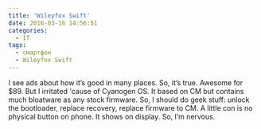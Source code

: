 ```yaml
---
title: 'Wileyfox Swift'
date: 2016-03-16 14:56:51
categories:
  - IT
tags:
  - смартфон
  - Wileyfox Swift
---
```


I see ads about how it’s good in many places. So, it’s true. Awesome for $89. But I irritated 'cause
of Cyanogen OS. It based on CM but contains much bloatware as any stock firmware. So, I should do
geek stuff: unlock the bootloader, replace recovery, replace firmware to CM. A little con is no
physical button on phone. It shows on display. So, I’m nervous.
